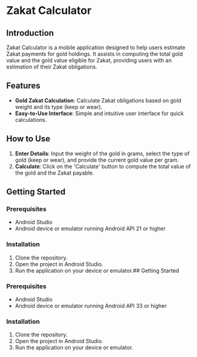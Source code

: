 # Zakat Calculator

## Introduction

Zakat Calculator is a mobile application designed to help users estimate Zakat payments for gold holdings. It assists in computing the total gold value and the gold value eligible for Zakat, providing users with an estimation of their Zakat obligations.

## Features

- **Gold Zakat Calculation**: Calculate Zakat obligations based on gold weight and its type (keep or wear).
- **Easy-to-Use Interface**: Simple and intuitive user interface for quick calculations.

## How to Use

1. **Enter Details**: Input the weight of the gold in grams, select the type of gold (keep or wear), and provide the current gold value per gram.
2. **Calculate**: Click on the 'Calculate' button to compute the total value of the gold and the Zakat payable.

## Getting Started

### Prerequisites

- Android Studio
- Android device or emulator running Android API 21 or higher

### Installation

1. Clone the repository.
2. Open the project in Android Studio.
3. Run the application on your device or emulator.## Getting Started

### Prerequisites

- Android Studio
- Android device or emulator running Android API 33 or higher

### Installation

1. Clone the repository.
2. Open the project in Android Studio.
3. Run the application on your device or emulator.

